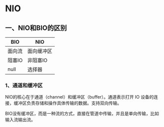 # NIO

## 一、NIO和BIO的区别

| BIO    | NIO        |
| ------ | ---------- |
| 面向流 | 面向缓冲区 |
| 阻塞IO | 非阻塞IO   |
| null   | 选择器     |

### 1、通道和缓冲区

NIO的核心在于通道（channel）和缓冲区（buffer）。通道表示打开 IO 设备的连接，缓冲区负责存储和操作具体传输的数据。支持双向传输。

BIO没有缓冲区，而是一种流的方式，直接在管道中传输，并且是单向传输，比如输入流输出流。